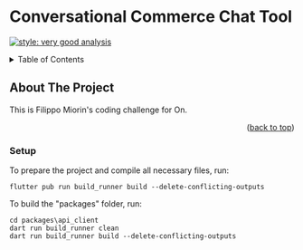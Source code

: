 # Conversational Commerce Chat Tool
[![style: very good analysis](https://img.shields.io/badge/style-very_good_analysis-B22C89.svg)](https://pub.dev/packages/very_good_analysis)

<a name="readme-top"></a>

<!-- TABLE OF CONTENTS -->
<details>
  <summary>Table of Contents</summary>
  <ul>
    <li>
      <a href="#about-the-project">About The Project</a>
      <ul>
        <li><a href="#setup">Setup</a></li>
      </ul>
    </li>
  </ul>
</details>

<!-- ABOUT THE PROJECT -->
## About The Project

This is Filippo Miorin's coding challenge for On.

<p align="right">(<a href="#readme-top">back to top</a>)</p>

<!-- SETUP -->
### Setup

To prepare the project and compile all necessary files, run:
```shell
flutter pub run build_runner build --delete-conflicting-outputs
```

To build the "packages" folder, run:
```shell
cd packages\api_client
dart run build_runner clean
dart run build_runner build --delete-conflicting-outputs
```
